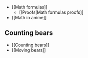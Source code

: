 * [[Math formulas]]
    * [[Proofs|Math formulas proofs]]
* [[Math in anime]]

## Counting bears

* [[Counting bears]]
* [[Moving bears]]
